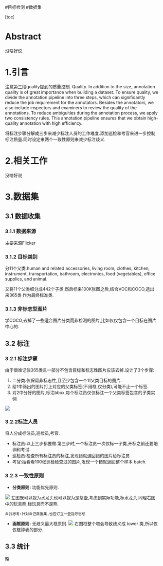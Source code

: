 #目标检测 
#数据集

[toc]

# Abstract
没啥好说

# 1.引言
注意第三段quality提到的质量控制.
Quality. In addition to the size, annotation quality is of great importance when building a dataset. To ensure quality, we divide the annotation pipeline into three steps, which can significantly reduce the job requirement for the annotators. Besides the annotators, we also include inspectors and examiners to review the quality of the annotations. To reduce ambiguities during the annotation process, we apply two consistency rules. This annotation pipeline ensures that we obtain high-quality annotation with high efficiency.

将标注步骤分解成三步来减少标注人员的工作难度.添加巡检和考官来进一步控制标注质量.同时设定来两个一致性原则来减少标注歧义.

# 2.相关工作
没啥好说

# 3.数据集
## 3.1 数据收集
### 3.1.1 数据来源
主要来源Flicker

### 3.1.2 目标类别
分11个父类:human and related accessories, living room, clothes, kitchen, instrument, transportation, bathroom, electronics, food (vegetables), office supplies, and animal.

又将11个父类细分成442个子类,然后标来100K张图之后,结合VOC和COCO,选出来365类 作为最终标准类.

### 3.1.3 非标志型图片
学COCO,去掉了一些适合图片分类而非检测的图片,比如仅仅包含一个目标在图片中心的.

## 3.2 标注
### 3.2.1 标注步骤
由于很难记住365类且一部分不包含目标和标志性图片应该去掉.设计了3个步骤:
1. 二分类.仅保留非标志性,且至少包含一个11父类目标的图片.
2. 给1中筛出的图片打上对应的父类标签(不用框,仅分类),可能不止一个标签.
3. 对2中分好的图片,标注bbox,每个标注员仅仅标注一个父类标签包含的子类实例.

![](https://raw.githubusercontent.com/hqabcxyxz/MarkDownPics/master/image/20200908115200.png)

### 3.2.2标注人员
将人分成标注员,巡检员,考官.
- 标注员:以上三步都要做.第三步时,一个标注员一次仅标一子类,开标之前还要培训和考试.
- 巡检员:检查所有标注员的标注,发现错就退回错的图片给标注员
- 考官:抽看看100张巡检检查过的图片,发现一个错就返回整个样本 batch.

### 3.2.3 一致性原则
- **分类原则:** 功能优先原则.

![](https://raw.githubusercontent.com/hqabcxyxz/MarkDownPics/master/image/20200908120941.png)
左图既可以视为水龙头也可以视为是茶壶,考虑到实际功能,标水龙头.同理右图中的玩具熊,标玩具而不是熊.

```
自我思考:针对自己数据集,也应订立一些指导思想
```

- **画框原则:** 无歧义最大框原则.
![](https://raw.githubusercontent.com/hqabcxyxz/MarkDownPics/master/image/20200908130426.png)
右图框整个塔会导致歧义成 tower 类,所以仅仅框钟表的部分.

## 3.3 统计
略